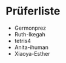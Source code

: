 # Prüferliste

<!--test reviewers-->

- Germonprez
- Ruth-Ikegah
- tetris4
- Anita-ihuman
- Xiaoya-Esther
